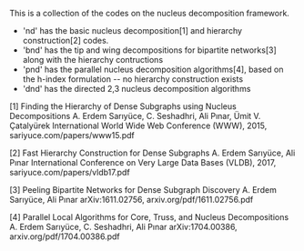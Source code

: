 This is a collection of the codes on the nucleus decomposition framework.
- 'nd' has the basic nucleus decomposition[1] and hierarchy construction[2] codes.
- 'bnd' has the tip and wing decompositions for bipartite networks[3] along with the hierarchy contructions
- 'pnd' has the parallel nucleus decomposition algorithms[4], based on the h-index formulation -- no hierarchy construction exists
- 'dnd' has the directed 2,3 nucleus decomposition algorithms



[1] Finding the Hierarchy of Dense Subgraphs using Nucleus Decompositions
A. Erdem Sarıyüce, C. Seshadhri, Ali Pınar, Ümit V. Çatalyürek
International World Wide Web Conference (WWW), 2015, sariyuce.com/papers/www15.pdf

[2] Fast Hierarchy Construction for Dense Subgraphs
A. Erdem Sarıyüce, Ali Pınar
International Conference on Very Large Data Bases (VLDB), 2017, sariyuce.com/papers/vldb17.pdf
    
[3] Peeling Bipartite Networks for Dense Subgraph Discovery
A. Erdem Sarıyüce, Ali Pınar
arXiv:1611.02756, arxiv.org/pdf/1611.02756.pdf
    
[4] Parallel Local Algorithms for Core, Truss, and Nucleus Decompositions
A. Erdem Sarıyüce, C. Seshadhri, Ali Pınar
arXiv:1704.00386, arxiv.org/pdf/1704.00386.pdf
    
    
